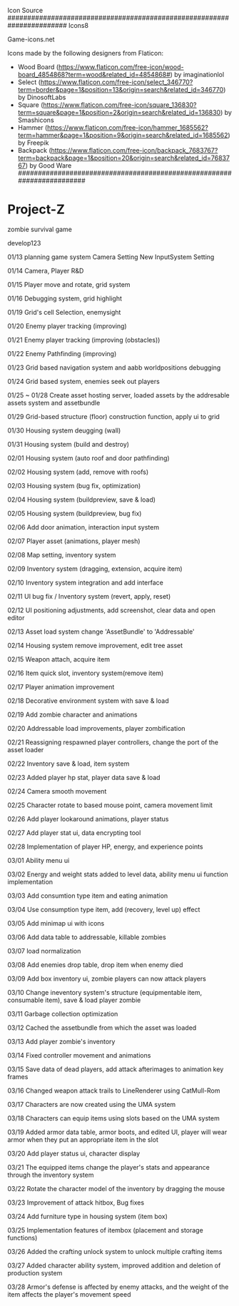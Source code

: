 Icon Source
#######################################################################
Icons8

Game-icons.net

Icons made by the following designers from Flaticon:

- Wood Board (https://www.flaticon.com/free-icon/wood-board_4854868?term=wood&related_id=4854868#) by imaginationlol
- Select (https://www.flaticon.com/free-icon/select_346770?term=border&page=1&position=13&origin=search&related_id=346770) by DinosoftLabs
- Square (https://www.flaticon.com/free-icon/square_136830?term=square&page=1&position=2&origin=search&related_id=136830) by Smashicons
- Hammer (https://www.flaticon.com/free-icon/hammer_1685562?term=hammer&page=1&position=9&origin=search&related_id=1685562) by Freepik
- Backpack (https://www.flaticon.com/free-icon/backpack_7683767?term=backpack&page=1&position=20&origin=search&related_id=7683767) by Good Ware
#######################################################################


# Project-Z
zombie survival game



develop123

01/13
planning game system
Camera Setting
New InputSystem Setting

01/14
Camera, Player R&D

01/15
Player move and rotate, grid system

01/16
Debugging system, grid highlight

01/19
Grid's cell Selection, enemysight

01/20
Enemy player tracking (improving)

01/21
Enemy player tracking (improving (obstacles))

01/22
Enemy Pathfinding (improving)

01/23
Grid based navigation system and aabb worldpositions debugging

01/24
Grid based system, enemies seek out players

01/25 ~ 01/28
Create asset hosting server, loaded assets by the addresable assets system and assetbundle 

01/29
Grid-based structure (floor) construction function, apply ui to grid

01/30
Housing system deugging (wall)

01/31
Housing system (build and destroy)

02/01
Housing system (auto roof and door pathfinding)

02/02
Housing system (add, remove with roofs)

02/03
Housing system (bug fix, optimization)

02/04
Housing system (buildpreview, save & load)

02/05
Housing system (buildpreview, bug fix)

02/06
Add door animation, interaction input system

02/07
Player asset (animations, player mesh)

02/08
Map setting, inventory system

02/09
Inventory system (dragging, extension, acquire item)

02/10
Inventory system integration and add interface

02/11
UI bug fix / Inventory system (revert, apply, reset)

02/12
UI positioning adjustments, add screenshot, clear data and open editor

02/13
Asset load system change 'AssetBundle' to 'Addressable'

02/14
Housing system remove improvement, edit tree asset 

02/15
Weapon attach, acquire item

02/16
Item quick slot, inventory system(remove item)

02/17
Player animation improvement

02/18
Decorative environment system with save & load

02/19
Add zombie character and animations

02/20
Addressable load improvements, player zombification

02/21
Reassigning respawned player controllers, change the port of the asset loader

02/22
Inventory save & load, item system

02/23
Added player hp stat, player data save & load

02/24
Camera smooth movement

02/25
Character rotate to based mouse point, camera movement limit

02/26
Add player lookaround animations, player status  

02/27
Add player stat ui, data encrypting tool

02/28
Implementation of player HP, energy, and experience points

03/01
Ability menu ui

03/02
Energy and weight stats added to level data, ability menu ui function implementation

03/03
Add consumtion type item and eating animation

03/04
Use consumption type item, add (recovery, level up) effect 

03/05
Add minimap ui with icons

03/06
Add data table to addressable, killable zombies

03/07
load normalization

03/08
Add enemies drop table, drop item when enemy died

03/09
Add box inventory ui, zombie players can now attack players

03/10
Change ineventory system's structure (equipmentable item, consumable item), save & load player zombie

03/11
Garbage collection optimization

03/12
Cached the assetbundle from which the asset was loaded

03/13
Add player zombie's inventory

03/14
Fixed controller movement and animations

03/15
Save data of dead players, add attack afterimages to animation key frames

03/16
Changed weapon attack trails to LineRenderer using CatMull-Rom

03/17
Characters are now created using the UMA system

03/18
Characters can equip items using slots based on the UMA system

03/19
Added armor data table, armor boots, and edited UI, player will wear armor when they put an appropriate item in the slot

03/20
Add player status ui, character display

03/21
The equipped items change the player's stats and appearance through the inventory system

03/22
Rotate the character model of the inventory by dragging the mouse

03/23
Improvement of attack hitbox, Bug fixes

03/24
Add furniture type in housing system (item box)

03/25
Implementation features of itembox (placement and storage functions)

03/26
Added the crafting unlock system to unlock multiple crafting items

03/27
Added character ability system, improved addition and deletion of production system

03/28
Armor's defense is affected by enemy attacks, and the weight of the item affects the player's movement speed